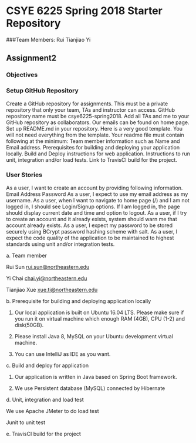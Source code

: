 # CSYE 6225 Spring 2018 Starter Repository
###Team Members:
Rui
Tianjiao
Yi
## Assignment2
### Objectives
### Setup GitHub Repository
Create a GitHub repository for assignments. This must be a private repository that only your team, TAs and instructor can access.
GitHub repository name must be csye6225-spring2018.
Add all TAs and me to your GitHub repository as collaborators. Our emails can be found on home page.
Set up README.md in your repository. Here is a very good template. You will not need everything from the template. Your readme file must contain following at the minimum:
Team member information such as Name and Email address.
Prerequisites for building and deploying your application locally.
Build and Deploy instructions for web application.
Instructions to run unit, integration and/or load tests.
Link to TravisCI build for the project.
### User Stories
As a user, I want to create an account by providing following information.
Email Address
Password
As a user, I expect to use my email address as my username.
As a user, when I want to navigate to home page (/) and I am not logged in, I should see Login/Signup options. If I am logged in, the page should display current date and time and option to logout.
As a user, if I try to create an account and it already exists, system should warn me that account already exists.
As a user, I expect my password to be stored securely using BCrypt password hashing scheme with salt.
As a user, I expect the code quality of the application to be maintained to highest standards using unit and/or integration tests.


a.	Team member

Rui Sun   rui.sun@northeastern.edu

Yi Chai   chai.yi@northeastern.edu

Tianjiao Xue   xue.ti@northeastern.edu

b.	Prerequisite for building and deploying application locally

1)	Our local application is built on Ubuntu 16.04 LTS. Please make sure if you run it on virtual machine which enough RAM (4GB), CPU (1-2) and disk(50GB).

2)	Please install Java 8, MySQL on your Ubuntu development virtual machine.

3)	You can use IntelliJ as IDE as you want.



c.	Build and deploy for application

1)	Our application is written in Java based on Spring Boot framework. 

2)	We use Persistent database (MySQL) connected by Hibernate





d.	Unit, integration and load test

We use Apache JMeter to do load test

Junit to unit test



e.	TravisCI build for the project


